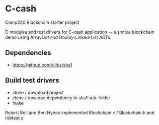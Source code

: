 # C-cash
Comp220 Blockchain starter project

C modules and test drivers for C-cash application -- a simple blockchain demo using ArrayList and Doubly-Linked-List ADTs.

## Dependencies
 * https://github.com/clibs/sha1

## Build test drivers
 * clone / download project
 * clone / dowload dependency to sha1 sub-folder
 * make


Robert Bell and Ben Hynes implemented Blockchain.c / Blockchain.h and robtest.c